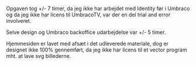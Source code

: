 Opgaven tog +/- 7 timer, da jeg ikke har arbejdet med Identity før i Umbraco og da jeg ikke har licens til UmbracoTV, 
var der en del trial and error involveret.

Selve design og Umbraco backoffice udarbejdelse var +/- 5 timer.

Hjemmesiden er lavet med afsæt i det udleverede materiale, dog er designet ikke 100% gennemført, 
da jeg ikke har licens til et vector program mht. at lave svg billederne.
